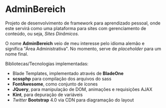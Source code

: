 # AdminBereich
Projeto de desenvolvimento de framework para aprendizado pessoal, onde
este servirá como uma plataforma para sites com gerenciamento de 
conteúdo, ou seja, *Sites Dinâmicos.*

O nome **AdminBereich** veio de meu interesse pelo idioma alemão 
e significa "Área Administrativa". No momento, serve de *placeholder* 
para um nome final.

Bibliotecas/Tecnologias implementadas:
* Blade Templates, implementado através de **BladeOne**
* **scssphp** para compilação dos arquivos do sass
* **FontAwesome**, como conjunto de ícones
* **JQuery**, para manipulação de DOM, animações e requisições AJAX
* **Kint**, para depuração de variáveis
* *Twitter* **Bootstrap** 4.0 via CDN para diagramação do layout 